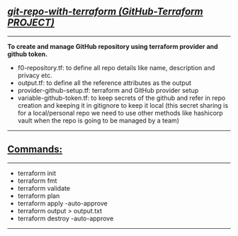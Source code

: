 ## <b><u><i>git-repo-with-terraform (GitHub-Terraform PROJECT)</b></u></i>
***
<b> To create and manage GitHub repository using terraform provider and github token.</b>

- f0-repository.tf: to define all repo details like name, description and privacy etc.
- output.tf: to define all the reference attributes as the output
- provider-github-setup.tf: terraform and GitHub provider setup
- variable-github-token.tf: to keep secrets of the github and refer in repo creation and keeping it in gitignore to keep it local 
  (this secret sharing is for a local/personal repo we need to use other methods like hashicorp vault when the repo is going to be managed by a team)
***

## <b><u>Commands:</b></u>
***
- terraform init
- terraform fmt
- terraform validate
- terraform plan
- terraform apply -auto-approve
- terraform output > output.txt
- terraform destroy -auto-approve
***

